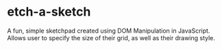 # etch-a-sketch
A fun, simple sketchpad created using DOM Manipulation in JavaScript. Allows user to specify the size of their grid, as well as their drawing style.